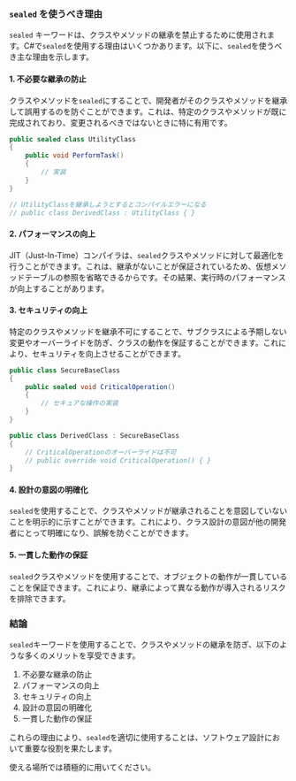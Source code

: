 ### `sealed` を使うべき理由

`sealed` キーワードは、クラスやメソッドの継承を禁止するために使用されます。C#で`sealed`を使用する理由はいくつかあります。以下に、`sealed`を使うべき主な理由を示します。

#### 1. **不必要な継承の防止**
クラスやメソッドを`sealed`にすることで、開発者がそのクラスやメソッドを継承して誤用するのを防ぐことができます。これは、特定のクラスやメソッドが既に完成されており、変更されるべきではないときに特に有用です。

```csharp
public sealed class UtilityClass
{
    public void PerformTask()
    {
        // 実装
    }
}

// UtilityClassを継承しようとするとコンパイルエラーになる
// public class DerivedClass : UtilityClass { }
```

#### 2. **パフォーマンスの向上**
JIT（Just-In-Time）コンパイラは、`sealed`クラスやメソッドに対して最適化を行うことができます。これは、継承がないことが保証されているため、仮想メソッドテーブルの参照を省略できるからです。その結果、実行時のパフォーマンスが向上することがあります。

#### 3. **セキュリティの向上**
特定のクラスやメソッドを継承不可にすることで、サブクラスによる予期しない変更やオーバーライドを防ぎ、クラスの動作を保証することができます。これにより、セキュリティを向上させることができます。

```csharp
public class SecureBaseClass
{
    public sealed void CriticalOperation()
    {
        // セキュアな操作の実装
    }
}

public class DerivedClass : SecureBaseClass
{
    // CriticalOperationのオーバーライドは不可
    // public override void CriticalOperation() { }
}
```

#### 4. **設計の意図の明確化**
`sealed`を使用することで、クラスやメソッドが継承されることを意図していないことを明示的に示すことができます。これにより、クラス設計の意図が他の開発者にとって明確になり、誤解を防ぐことができます。

#### 5. **一貫した動作の保証**
`sealed`クラスやメソッドを使用することで、オブジェクトの動作が一貫していることを保証できます。これにより、継承によって異なる動作が導入されるリスクを排除できます。

### 結論

`sealed`キーワードを使用することで、クラスやメソッドの継承を防ぎ、以下のような多くのメリットを享受できます。

1. 不必要な継承の防止
2. パフォーマンスの向上
3. セキュリティの向上
4. 設計の意図の明確化
5. 一貫した動作の保証

これらの理由により、`sealed`を適切に使用することは、ソフトウェア設計において重要な役割を果たします。

使える場所では積極的に用いてください。
